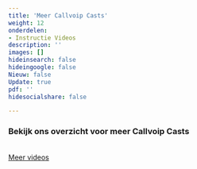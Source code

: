 ```yaml
---
title: 'Meer Callvoip Casts'
weight: 12
onderdelen:
- Instructie Videos
description: ''
images: []
hideinsearch: false
hideingoogle: false
Nieuw: false
Update: true
pdf: ''
hidesocialshare: false

---
```

<h3>Bekijk ons overzicht voor meer Callvoip Casts</h3>
<br>
<a href="/casts" class="button" target="_blank">Meer videos</a>
